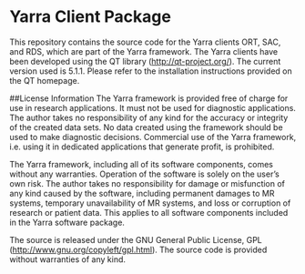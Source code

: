 # Yarra Client Package

This repository contains the source code for the Yarra clients ORT, SAC, and RDS, which are part of the Yarra framework. The Yarra clients have been developed using the QT library (http://qt-project.org/). The current version used is 5.1.1. Please refer to the installation instructions provided on the QT homepage.

##License Information
The Yarra framework is provided free of charge for use in research applications. It must not be used for diagnostic applications. The author takes no responsibility of any kind for the accuracy or integrity of the created data sets. No data created using the framework should be used to make diagnostic decisions. Commercial use of the Yarra framework, i.e. using it in dedicated applications that generate profit, is prohibited. 

The Yarra framework, including all of its software components, comes without any warranties. Operation of the software is solely on the user’s own risk. The author takes no responsibility for damage or misfunction of any kind caused by the software, including permanent damages to MR systems, temporary unavailability of MR systems, and loss or corruption of research or patient data. This applies to all software components included in the Yarra software package.

The source is released under the GNU General Public License, GPL (http://www.gnu.org/copyleft/gpl.html). The source code is provided without warranties of any kind.
